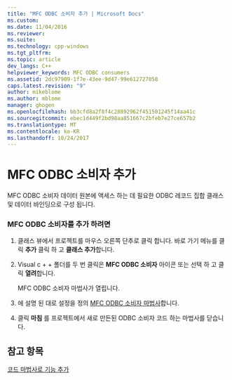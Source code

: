```yaml
---
title: "MFC ODBC 소비자 추가 | Microsoft Docs"
ms.custom: 
ms.date: 11/04/2016
ms.reviewer: 
ms.suite: 
ms.technology: cpp-windows
ms.tgt_pltfrm: 
ms.topic: article
dev_langs: C++
helpviewer_keywords: MFC ODBC consumers
ms.assetid: 2dc97909-1f7e-43ee-9d47-99e612727058
caps.latest.revision: "9"
author: mikeblome
ms.author: mblome
manager: ghogen
ms.openlocfilehash: bb3cfd8a2f8f4c28892962f451501245f14aa41c
ms.sourcegitcommit: ebec1d449f2bd98aa851667c2bfeb7e27ce657b2
ms.translationtype: MT
ms.contentlocale: ko-KR
ms.lasthandoff: 10/24/2017
---
```

# <a name="adding-an-mfc-odbc-consumer"></a>MFC ODBC 소비자 추가
MFC ODBC 소비자 데이터 원본에 액세스 하는 데 필요한 ODBC 레코드 집합 클래스 및 데이터 바인딩으로 구성 됩니다.  
  
### <a name="to-add-an-mfc-odbc-consumer"></a>MFC ODBC 소비자를 추가 하려면  
  
1.  클래스 뷰에서 프로젝트를 마우스 오른쪽 단추로 클릭 합니다. 바로 가기 메뉴를 클릭 **추가** 클릭 하 고 **클래스 추가**합니다.  
  
2.  Visual c + + 폴더를 두 번 클릭은 **MFC ODBC 소비자** 아이콘 또는 선택 하 고 클릭 **열려**합니다.  
  
     MFC ODBC 소비자 마법사가 열립니다.  
  
3.  에 설명 된 대로 설정을 정의 [MFC ODBC 소비자 마법사](../../mfc/reference/mfc-odbc-consumer-wizard.md)합니다.  
  
4.  클릭 **마침** 를 프로젝트에서 새로 만든된 ODBC 소비자 코드 하는 마법사를 닫습니다.  
  
## <a name="see-also"></a>참고 항목  
 [코드 마법사로 기능 추가](../../ide/adding-functionality-with-code-wizards-cpp.md)

